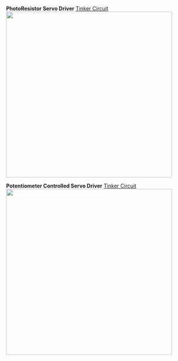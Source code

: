 **PhotoResistor Servo Driver**
[Tinker Circuit](https://www.tinkercad.com/things/5M6InUqTr1A?sharecode=T0mPigyxvU1Mrem4NqM6DxeodBZiUbzftmnzQZF0o3w)
<img src="https://user-images.githubusercontent.com/58918656/176943598-9f333017-a4da-4f56-8f92-60fd0e5a187b.png" width="450">

**Potentiometer Controlled Servo Driver**
[Tinker Circuit](https://www.tinkercad.com/things/lf4HWkpHD9Z?sharecode=MczDEamFxgdOYM-y2SybLgYy-U4jU8uW01_UAQbgzGo)
<img src="https://user-images.githubusercontent.com/58918656/177001746-8c81d1d1-daeb-4675-8394-65faeae227f3.png" width="450">

